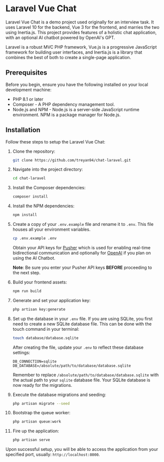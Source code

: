 # Laravel Vue Chat

Laravel Vue Chat is a demo project used originally for an interview task. It uses Laravel 10 for the backend, Vue 3 for the frontend, and marries the two using Inertia.js. This project provides features of a holistic chat application, with an optional AI chatbot powered by OpenAI's GPT.

Laravel is a robust MVC PHP framework, Vue.js is a progressive JavaScript framework for building user interfaces, and Inertia.js is a library that combines the best of both to create a single-page application.

## Prerequisites
Before you begin, ensure you have the following installed on your local development machine:

- PHP 8.1 or later
- Composer - A PHP dependency management tool.
- Node.js and NPM - Node.js is a server-side JavaScript runtime environment. NPM is a package manager for Node.js.

## Installation
Follow these steps to setup the Laravel Vue Chat:

1. Clone the repository:
    ```bash
    git clone https://github.com/treyan94/chat-laravel.git
    ```

2. Navigate into the project directory:
    ```bash
    cd chat-laravel
    ```

3. Install the Composer dependencies:
    ```bash
    composer install
    ```

4. Install the NPM dependencies:
    ```bash
    npm install
    ```

5. Create a copy of your `.env.example` file and rename it to `.env`. This file houses all your environment variables.
    ```bash
    cp .env.example .env
    ```
   Obtain your API keys for [Pusher](https://pusher.com/) which is used for enabling real-time bidirectional communication and optionally for [OpenAI](https://openai.com/) if you plan on using the AI Chatbot.

   **Note**: Be sure you enter your Pusher API keys **BEFORE** proceeding to the next step.

6. Build your frontend assets:
    ```bash
    npm run build
    ```

7. Generate and set your application key:
    ```bash
    php artisan key:generate
    ```

8. Set up the database in your `.env` file. If you are using SQLite, you first need to create a new SQLite database file. This can be done with the touch command in your terminal:

   ```bash
   touch database/database.sqlite
   ```

   After creating the file, update your `.env` to reflect these database settings:

   ```plaintext
   DB_CONNECTION=sqlite
   DB_DATABASE=/absolute/path/to/database/database.sqlite
   ```

   Remember to replace `/absolute/path/to/database/database.sqlite` with the actual path to your `sqlite` database file. Your SQLite database is now ready for the migrations.

9. Execute the database migrations and seeding:
    ```bash
    php artisan migrate --seed
    ```

10. Bootstrap the queue worker:
    ```bash
    php artisan queue:work
    ```

11. Fire up the application:
    ```bash
    php artisan serve
    ```

Upon successful setup, you will be able to access the application from your specified port, usually: `http://localhost:8000`.
